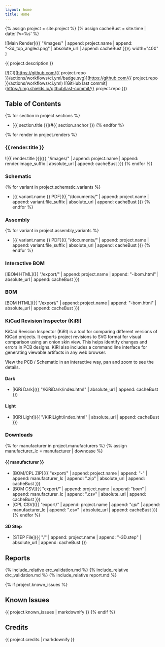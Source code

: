 ```yaml
---
layout: home
title: Home
---
```


{% assign project = site.project %}
{% assign cacheBust = site.time | date:'?v=%s' %}

![Main Render]({{ "/images/" | append: project.name | append: "-3d_top_angled.png" | absolute_url | append: cacheBust }}){: width="400" }

{{ project.description }}

[![CI](https://github.com/{{ project.repo }}/actions/workflows/ci.yml/badge.svg)](https://github.com/{{ project.repo }}/actions/workflows/ci.yml)
![GitHub last commit](https://img.shields.io/github/last-commit/{{ project.repo }})

## Table of Contents
{% for section in project.sections %}
- [{{ section.title }}](#{{ section.anchor }})
{% endfor %}

{% for render in project.renders %}
### {{ render.title }}
![{{ render.title }}]({{ "/images/" | append: project.name | append: render.image_suffix | absolute_url | append: cacheBust }})
{% endfor %}

### Schematic
{% for variant in project.schematic_variants %}
- [{{ variant.name }} PDF]({{ "/documents/" | append: project.name | append: variant.file_suffix | absolute_url | append: cacheBust }})
{% endfor %}

### Assembly
{% for variant in project.assembly_variants %}
- [{{ variant.name }} PDF]({{ "/documents/" | append: project.name | append: variant.file_suffix | absolute_url | append: cacheBust }})
{% endfor %}

### Interactive BOM
[IBOM HTML]({{ "/export/" | append: project.name | append: "-ibom.html" | absolute_url | append: cacheBust }})

### BOM
[BOM HTML]({{ "/export/" | append: project.name | append: "-bom.html" | absolute_url | append: cacheBust }})


### KiCad Revision Inspector (KiRI)

KiCad Revision Inspector (KiRI) is a tool for comparing different versions of KiCad projects. It exports project revisions to SVG format for visual comparison using an onion skin view. This helps identify changes and errors in PCB designs. KiRI also includes a command line interface for generating viewable artifacts in any web browser.

View the PCB / Schematic in an interactive way, pan and zoom to see the details.

#### Dark

- [KiRi Dark]({{ "/KiRiDark/index.html" | absolute_url | append: cacheBust }})

#### Light

- [KiRi Light]({{ "/KiRiLight/index.html" | absolute_url | append: cacheBust }})

### Downloads
{% for manufacturer in project.manufacturers %}
{% assign manufacturer_lc = manufacturer | downcase %}
#### {{ manufacturer }}
- [BOM/CPL ZIP]({{ "export/" | append: project.name | append: "-" | append: manufacturer_lc | append: ".zip" | absolute_url | append: cacheBust }})
- [BOM CSV]({{ "export/" | append: project.name | append: "_bom_" | append: manufacturer_lc | append: ".csv" | absolute_url | append: cacheBust }})
- [CPL CSV]({{ "export/" | append: project.name | append: "_cpl_" | append: manufacturer_lc | append: ".csv" | absolute_url | append: cacheBust }})
{% endfor %}

#### 3D Step
- [STEP File]({{ "/" | append: project.name | append: "-3D.step" | absolute_url | append: cacheBust }})

## Reports
{% include_relative erc_validation.md %}
{% include_relative drc_validation.md %}
{% include_relative report.md %}

{% if project.known_issues %}
## Known Issues
{{ project.known_issues | markdownify }}
{% endif %}

## Credits
{{ project.credits | markdownify }}
